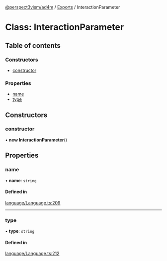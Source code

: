 [@perspect3vism/ad4m](../README.md) / [Exports](../modules.md) / InteractionParameter

# Class: InteractionParameter

## Table of contents

### Constructors

- [constructor](InteractionParameter.md#constructor)

### Properties

- [name](InteractionParameter.md#name)
- [type](InteractionParameter.md#type)

## Constructors

### constructor

• **new InteractionParameter**()

## Properties

### name

• **name**: `string`

#### Defined in

[language/Language.ts:209](https://github.com/perspect3vism/ad4m/blob/0f993b76/core/src/language/Language.ts#L209)

___

### type

• **type**: `string`

#### Defined in

[language/Language.ts:212](https://github.com/perspect3vism/ad4m/blob/0f993b76/core/src/language/Language.ts#L212)
